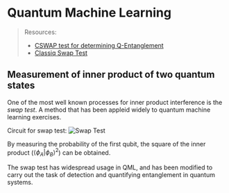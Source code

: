 # Quantum Machine Learning

> Resources: 
> - [CSWAP test for determining Q-Entanglement](https://arxiv.org/abs/2009.07613)
> - [Classiq Swap Test](https://docs.classiq.io/latest/tutorials/algorithms/swap-test/swap-test/)

## Measurement of inner product of two quantum states

One of the most well known processes for inner product interference is the *swap test*. A method that has been appleid widely to quantum machine learning exercises.

Circuit for swap test:
![Swap Test](https://www.researchgate.net/publication/339626468/figure/fig5/AS:11431281177654826@1690554996842/The-circuit-of-swap-test-algorithm.png)

 By measuring the probability of the first qubit, the square of the inner product ($\langle \phi_A | \phi_B \rangle^2$) can be obtained.

 The swap test has widespread usage in QML, and has been modified to carry out the task of detection and quantifying entanglement in quantum systems.

